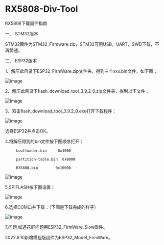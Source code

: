# RX5808-Div-Tool

RX5808下载固件指南

一、	STM32版本

STM32固件为STM32_Firmware.zip，STM32可用USB，UART，SWD下载，不再赘述。

二、	ESP32版本

1、解压此目录下ESP32_FirmWare.zip文件夹，得到三个xxx.bin文件，如下图：

![image](https://user-images.githubusercontent.com/66466560/183941319-5b98264a-7aaf-42ed-a1c0-3359cdcafc04.png)

2、解压此目录下flash_download_tool_3.9.2_0.zip文件夹，得到以下文件：

![image](https://user-images.githubusercontent.com/66466560/183941369-ae1474e4-ccc6-4826-a105-4ce33f092943.png)
 
3、双击flash_download_tool_3.9.2_0.exe打开下载程序：

![image](https://user-images.githubusercontent.com/66466560/183941402-a557a9e5-d548-456c-b53c-5481e826d153.png)

选择ESP32并点击OK。

4.将解压得到的bin文件按下图顺序打开：

         bootloader.bin     0x1000
         
         partition-table.bin  0x8000
         
         RX5808.bin        0x10000 
         
 ![image](https://user-images.githubusercontent.com/66466560/183941506-98f46ba4-1fad-475d-91d7-f391da223f43.png)

5.SPIFLASH按下图设置：

![image](https://user-images.githubusercontent.com/66466560/183941552-d3622ece-0861-4cdc-a700-2601824ec92c.png)
 
6.选择COM口并下载：（下图是下载完成的样子）
 
![image](https://user-images.githubusercontent.com/66466560/183941582-fadea089-f43e-490e-819a-48b0e2b0c2e5.png)

7.问题
如遇花屏问题用ESP32_FirmWare_Slow固件。

2022.8.10新增模组版固件为ESP32_Model_FirmWare。
 
